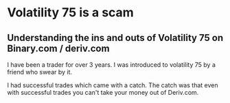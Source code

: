 # Volatility 75 is a scam

## Understanding the ins and outs of Volatility 75 on Binary.com / deriv.com

I have been a trader for over 3 years. I was introduced to volatility 75 by a friend 
who swear by it. 

I had successful trades which came with a catch. 
The catch was that even with successful trades you can't take your money out of Deriv.com.


